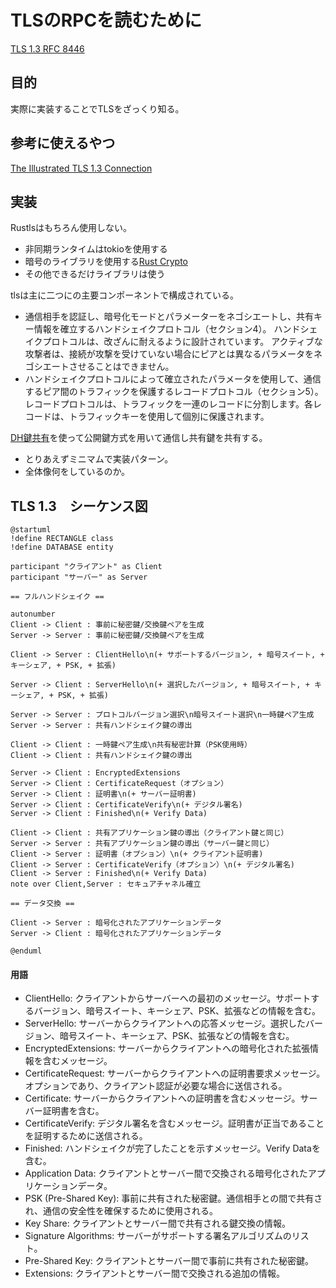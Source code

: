 # TLSのRPCを読むために

[TLS 1.3 RFC 8446](https://tex2e.github.io/rfc-translater/html/rfc8446.html)

## 目的

実際に実装することでTLSをざっくり知る。


## 参考に使えるやつ

[The Illustrated TLS 1.3 Connection](https://tls13.xargs.org/)

## 実装

Rustlsはもちろん使用しない。

- 非同期ランタイムはtokioを使用する
- 暗号のライブラリを使用する[Rust Crypto](https://github.com/RustCrypto)
- その他できるだけライブラリは使う


 tlsは主に二つにの主要コンポーネントで構成されている。

- 通信相手を認証し、暗号化モードとパラメーターをネゴシエートし、共有キー情報を確立するハンドシェイクプロトコル（セクション4）。 ハンドシェイクプロトコルは、改ざんに耐えるように設計されています。 アクティブな攻撃者は、接続が攻撃を受けていない場合にピアとは異なるパラメータをネゴシエートさせることはできません。
- ハンドシェイクプロトコルによって確立されたパラメータを使用して、通信するピア間のトラフィックを保護するレコードプロトコル（セクション5）。 レコードプロトコルは、トラフィックを一連のレコードに分割します。各レコードは、トラフィックキーを使用して個別に保護されます。



[DH鍵共有](https://ja.wikipedia.org/wiki/%E3%83%87%E3%82%A3%E3%83%95%E3%82%A3%E3%83%BC%E3%83%BB%E3%83%98%E3%83%AB%E3%83%9E%E3%83%B3%E9%8D%B5%E5%85%B1%E6%9C%89)を使って公開鍵方式を用いて通信し共有鍵を共有する。

- とりあえずミニマムで実装パターン。
- 全体像何をしているのか。


## TLS 1.3　シーケンス図

```plantuml
@startuml
!define RECTANGLE class
!define DATABASE entity

participant "クライアント" as Client
participant "サーバー" as Server

== フルハンドシェイク ==

autonumber
Client -> Client : 事前に秘密鍵/交換鍵ペアを生成
Server -> Server : 事前に秘密鍵/交換鍵ペアを生成

Client -> Server : ClientHello\n(+ サポートするバージョン, + 暗号スイート, + キーシェア, + PSK, + 拡張)

Server -> Client : ServerHello\n(+ 選択したバージョン, + 暗号スイート, + キーシェア, + PSK, + 拡張)

Server -> Server : プロトコルバージョン選択\n暗号スイート選択\n一時鍵ペア生成
Server -> Server : 共有ハンドシェイク鍵の導出

Client -> Client : 一時鍵ペア生成\n共有秘密計算（PSK使用時）
Client -> Client : 共有ハンドシェイク鍵の導出

Server -> Client : EncryptedExtensions
Server -> Client : CertificateRequest（オプション）
Server -> Client : 証明書\n(+ サーバー証明書)
Server -> Client : CertificateVerify\n(+ デジタル署名)
Server -> Client : Finished\n(+ Verify Data)

Client -> Client : 共有アプリケーション鍵の導出（クライアント鍵と同じ）
Server -> Server : 共有アプリケーション鍵の導出（サーバー鍵と同じ）
Client -> Server : 証明書（オプション）\n(+ クライアント証明書)
Client -> Server : CertificateVerify（オプション）\n(+ デジタル署名)
Client -> Server : Finished\n(+ Verify Data)
note over Client,Server : セキュアチャネル確立

== データ交換 ==

Client -> Server : 暗号化されたアプリケーションデータ
Server -> Client : 暗号化されたアプリケーションデータ

@enduml
```



#### 用語
- ClientHello: クライアントからサーバーへの最初のメッセージ。サポートするバージョン、暗号スイート、キーシェア、PSK、拡張などの情報を含む。
- ServerHello: サーバーからクライアントへの応答メッセージ。選択したバージョン、暗号スイート、キーシェア、PSK、拡張などの情報を含む。
- EncryptedExtensions: サーバーからクライアントへの暗号化された拡張情報を含むメッセージ。
- CertificateRequest: サーバーからクライアントへの証明書要求メッセージ。オプションであり、クライアント認証が必要な場合に送信される。
- Certificate: サーバーからクライアントへの証明書を含むメッセージ。サーバー証明書を含む。
- CertificateVerify: デジタル署名を含むメッセージ。証明書が正当であることを証明するために送信される。
- Finished: ハンドシェイクが完了したことを示すメッセージ。Verify Dataを含む。
- Application Data: クライアントとサーバー間で交換される暗号化されたアプリケーションデータ。
- PSK (Pre-Shared Key): 事前に共有された秘密鍵。通信相手との間で共有され、通信の安全性を確保するために使用される。
- Key Share: クライアントとサーバー間で共有される鍵交換の情報。
- Signature Algorithms: サーバーがサポートする署名アルゴリズムのリスト。
- Pre-Shared Key: クライアントとサーバー間で事前に共有された秘密鍵。
- Extensions: クライアントとサーバー間で交換される追加の情報。





